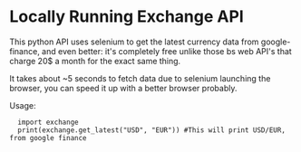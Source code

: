 # Locally Running Exchange API

This python API uses selenium to get the latest currency data from google-finance, and even better: it's completely free unlike those bs web API's that charge 20$ a month for the exact same thing.

It takes about ~5 seconds to fetch data due to selenium launching the browser, you can speed it up with a better browser probably.

Usage:
```
  import exchange
  print(exchange.get_latest("USD", "EUR")) #This will print USD/EUR, from google finance
```
